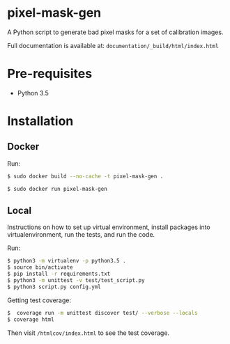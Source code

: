 # pixel-mask-gen

A Python script to generate bad pixel masks for a set of calibration images.

Full documentation is available at: `documentation/_build/html/index.html`

# Pre-requisites

* Python 3.5

# Installation

## Docker

Run:

```bash
$ sudo docker build --no-cache -t pixel-mask-gen .

$ sudo docker run pixel-mask-gen

```

## Local

Instructions on how to set up virtual environment, install packages into virtualenvironment, run the tests, and run the code.

Run:
```bash
$ python3 -m virtualenv -p python3.5 .
$ source bin/activate
$ pip install -r requirements.txt
$ python3 -m unittest -v test/test_script.py
$ python3 script.py config.yml
```

Getting test coverage:
```bash
$  coverage run -m unittest discover test/ --verbose --locals
$ coverage html

```
Then visit `/htmlcov/index.html` to see the test coverage.
